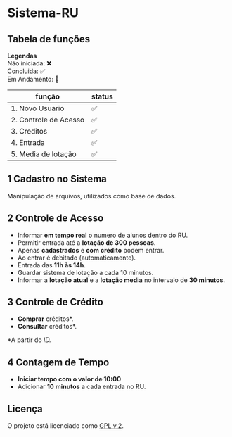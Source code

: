 # Sistema-RU

## Tabela de funções

**Legendas**  
Não iniciada: ❌   
Concluida: ✅  
Em Andamento: 🔆

| função | status |
|--------|:-------|
|1. Novo Usuario|✅|
|2. Controle de Acesso|✅|
|3. Creditos|✅|
|4. Entrada|✅|
|5. Media de lotação|✅|

## 1 Cadastro no Sistema
Manipulação de arquivos, utilizados como base de dados.

## 2 Controle de Acesso
- Informar **em tempo real** o numero de alunos dentro do RU.
- Permitir entrada até a **lotação de 300 pessoas**.
- Apenas **cadastrados** e **com crédito** podem entrar.
- Ao entrar é debitado (automaticamente).
- Entrada das **11h às 14h**.
- Guardar sistema de lotação a cada 10 minutos.
- Informar a **lotação atual** e a **lotação media** no intervalo de **30 minutos**.

## 3 Controle de Crédito
- **Comprar** créditos*.
- **Consultar** créditos*.

*A partir do *ID.*

## 4 Contagem de Tempo
- **Iniciar tempo com o valor de 10:00**
- Adicionar **10 minutos** a cada entrada no RU.

## Licença
O projeto está licenciado como [GPL v.2](./LICENSE).
